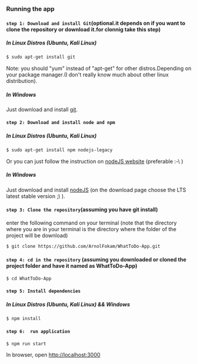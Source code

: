 ### Running the app

#### `step 1: Download and install Git`(optional.it depends on if you want to clone the repository or download it.for clonnig take this step)

##### In Linux Distros (Ubuntu, Kali Linux)

```bash
$ sudo apt-get install git 
 ```
 Note: you should "yum" instead of "apt-get" for other distros.Depending on your package manager.(I don't really know much about other linux distribution).
 
##### In Windows 
 
Just download and install [git](https://git-scm.com/download/win).
 
 

#### `step 2: Download and install node and npm`

##### In Linux Distros (Ubuntu, Kali Linux)

```bash
$ sudo apt-get install npm nodejs-legacy
 ```
 Or you can just follow the instruction on [nodeJS website](https://nodejs.org/en/download/package-manager/) (preferable :-\ )
 
 
##### In Windows 
 
Just download and install [nodeJS](https://nodejs.org/en/) (on the download page choose the LTS latest stable version ;) ).

 
 #### `step 3: Clone the repository`(assuming you have git install)

enter the following command on your terminal (note that the directory where you are in your terminal is the directory where the folder of the project will be download)

```bash
$ git clone https://github.com/ArnolFokam/WhatToDo-App.git
 ```
 
  
 
 #### `step 4: cd in the repository` (assuming you downloaded or cloned the project folder and have it named as WhatToDo-App)

```bash
$ cd WhatToDo-App
```

 #### `step 5: Install dependencies`

##### In Linux Distros (Ubuntu, Kali Linux) && Windows

```bash
$ npm install
``` 



#### `step 6:  run application`

```bash
$ npm run start
```
In browser, open [http://localhost:3000](http://localhost:3000)


